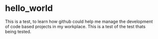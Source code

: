 # hello_world
This is a test, to learn how github could help me manage the development of code based projects in my workplace.
This is a test of the test thats being tested.
